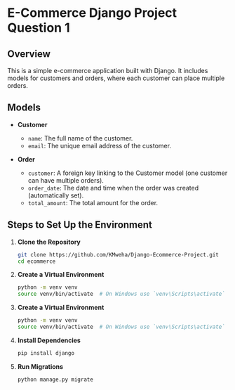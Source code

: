 # E-Commerce Django Project Question 1

## Overview
This is a simple e-commerce application built with Django. It includes models for customers and orders, where each customer can place multiple orders.

## Models
- **Customer**
    - `name`: The full name of the customer.
    - `email`: The unique email address of the customer.

- **Order**
    - `customer`: A foreign key linking to the Customer model (one customer can have multiple orders).
    - `order_date`: The date and time when the order was created (automatically set).
    - `total_amount`: The total amount for the order.

## Steps to Set Up the Environment

1. **Clone the Repository**
   ```bash
   git clone https://github.com/KMweha/Django-Ecommerce-Project.git
   cd ecommerce

2. **Create a Virtual Environment**
   ```bash
   python -m venv venv
   source venv/bin/activate  # On Windows use `venv\Scripts\activate`

3. **Create a Virtual Environment**
   ```bash
   python -m venv venv
   source venv/bin/activate  # On Windows use `venv\Scripts\activate`
   
4. **Install Dependencies**
   ```bash
   pip install django

5. **Run Migrations**
   ```bash
   python manage.py migrate